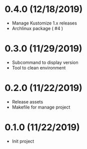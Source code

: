 # 0.4.0 (12/18/2019)

- Manage Kustomize 1.x releases
- Archlinux package ( #4 )

# 0.3.0 (11/29/2019)

- Subcommand to display version
- Tool to clean environment

# 0.2.0 (11/22/2019)

- Release assets
- Makefile for manage project

# 0.1.0 (11/22/2019)

* Init project
